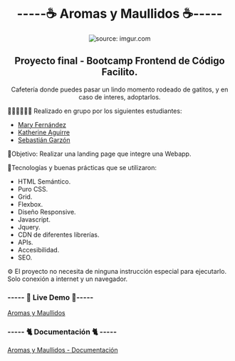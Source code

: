 <h1 align="center"> -----☕ Aromas y Maullidos ☕----- </h1>
<p align="center"><img src="https://i.imgur.com/qfLQzq8.png" title="source: imgur.com" align="center"/></p>

<h2 align="center">Proyecto final - Bootcamp Frontend de Código Facilito. </h2>
<p align="center">Cafetería donde puedes pasar un lindo momento rodeado de gatitos, y en caso de interes, adoptarlos. </p>

👩🏻‍💻👨🏻‍💻 Realizado en grupo por los siguientes estudiantes:
- [Mary Fernández](https://github.com/Janselin)
- [Katherine Aguirre](https://github.com/kaymikatty)
- [Sebastián Garzón](https://github.com/sebasgarzons)

📌Objetivo:
Realizar una landing page que integre una Webapp.

🎨Tecnologías y buenas prácticas que se utilizaron:
- HTML Semántico.
- Puro CSS.
- Grid.
- Flexbox.
- Diseño Responsive.
- Javascript.
- Jquery.
- CDN de diferentes librerías.
- APIs.
- Accesibilidad.
- SEO.


⚙ El proyecto no necesita de ninguna instrucción especial para ejecutarlo.
Solo conexión a internet y un navegador.

<h3> -----  🍰 Live Demo 🍰----- </h3>

[Aromas y Maullidos](https://sebasgarzons.github.io/Proyecto-Final-FrontEnd/)

<h3> ----- 🐈 Documentación 🐈  ----- </h3>

[Aromas y Maullidos - Documentación](https://github.com/sebasgarzons/Proyecto-Final-FrontEnd/blob/main/Aromas-y-Maullidos-Documentacion.pdf)
